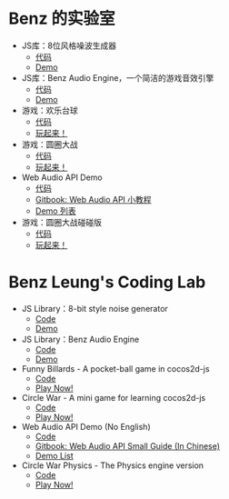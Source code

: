 # Benz 的实验室

- JS库：8位风格噪波生成器
    - [代码](https://github.com/BenzLeung/8bitNoise.js)
    - [Demo](https://benzleung.github.io/8bitNoise.js/demo-eng.html)
- JS库：Benz Audio Engine，一个简洁的游戏音效引擎
    - [代码](https://github.com/BenzLeung/benz-audio-engine)
    - [Demo](https://benzleung.github.io/benz-audio-engine/demo.html)
- 游戏：欢乐台球
    - [代码](https://github.com/BenzLeung/funny-billards)
    - [玩起来！](https://benzleung.github.io/funny-billards/)
- 游戏：圆圈大战
    - [代码](https://github.com/BenzLeung/circle)
    - [玩起来！](https://benzleung.github.io/circle/)
- Web Audio API Demo
    - [代码](https://github.com/BenzLeung/web-audio-api-demo)
    - [Gitbook: Web Audio API 小教程](https://benzleung.gitbooks.io/web-audio-api-mini-guide/)
    - [Demo 列表](https://benzleung.github.io/web-audio-api-demo/)
- 游戏：圆圈大战碰碰版
    - [代码](https://github.com/BenzLeung/circle-physics)
    - [玩起来！](https://benzleung.github.io/circle-physics/)

# Benz Leung's Coding Lab

- JS Library：8-bit style noise generator
    - [Code](https://github.com/BenzLeung/8bitNoise.js)
    - [Demo](https://benzleung.github.io/8bitNoise.js/demo.html)
- JS Library：Benz Audio Engine
    - [Code](https://github.com/BenzLeung/benz-audio-engine)
    - [Demo](https://benzleung.github.io/benz-audio-engine/demo-eng.html)
- Funny Billards - A pocket-ball game in cocos2d-js
    - [Code](https://github.com/BenzLeung/funny-billards)
    - [Play Now!](https://benzleung.github.io/funny-billards/)
- Circle War - A mini game for learning cocos2d-js
    - [Code](https://github.com/BenzLeung/circle)
    - [Play Now!](https://benzleung.github.io/circle/)
- Web Audio API Demo (No English)
    - [Code](https://github.com/BenzLeung/web-audio-api-demo)
    - [Gitbook: Web Audio API Small Guide (In Chinese)](https://benzleung.gitbooks.io/web-audio-api-mini-guide/)
    - [Demo List](https://benzleung.github.io/web-audio-api-demo/)
- Circle War Physics - The Physics engine version
    - [Code](https://github.com/BenzLeung/circle-physics)
    - [Play Now!](https://benzleung.github.io/circle-physics/)

